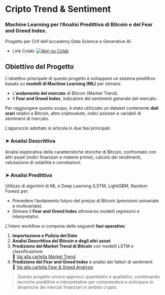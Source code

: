 # Cripto Trend & Sentiment
### Machine Learning per l’Analisi Predittiva di Bitcoin e del Fear and Greed Index.

Progetto per Crif dell'accademy Data Science e Generative AI.

- Link Colab: [![Apri su Colab](https://colab.research.google.com/assets/colab-badge.svg)](https://colab.research.google.com/drive/1DZLNtwSHd5MNxl6iJUWaGjxv-o84B_CB?usp=sharing)

## Obiettivo del Progetto

L'obiettivo principale di questo progetto è sviluppare un sistema predittivo basato su **modelli di Machine Learning (ML)** per stimare:

- L’**andamento del mercato** di Bitcoin (Market Trend).
- Il **Fear and Greed Index**, indicatore del sentiment generale del mercato.

Per raggiungere questo scopo, è stato utilizzato un dataset contenente **dati orari** relativi a Bitcoin, altre criptovalute, indici azionari e variabili di sentiment di mercato.

L’approccio adottato si articola in due fasi principali:

### ➤ **Analisi Descrittiva**
Analisi esplorativa delle caratteristiche storiche di Bitcoin, confrontato con altri asset (indici finanziari e materie prime), calcolo dei rendimenti, valutazione di volatilità e correlazioni.

### ➤ **Analisi Predittiva**
Utilizzo di algoritmi di ML e Deep Learning (LSTM, LightGBM, Random Forest) per:

- Prevedere l’andamento futuro del prezzo di Bitcoin (previsioni univariate e multivariate).
- Stimare il **Fear and Greed Index** attraverso modelli regressivi e interpretativi.

L’intero workflow si compone delle seguenti **fasi operative**:

1. **Importazione e Pulizia del Dato**
2. **Analisi Descrittiva del Bitcoin e degli altri asset**
3. **Predizione del Market Trend di Bitcoin** con modelli LSTM e classificazione  
   📂 [Vai alla cartella Market Trend](./Bitcoin_Prediction/2_Market_Trend)
4. **Predizione del Fear and Greed Index** e analisi dei fattori di sentiment  
   📂 [Vai alla cartella Fear & Greed Analysis](./Bitcoin_Prediction/3_Fear_Greed_Analysis)

> Questo progetto unisce approcci quantitativi e qualitativi, combinando tecniche predittive e interpretative per comprendere e anticipare le dinamiche dei mercati finanziari in ambito crypto.
